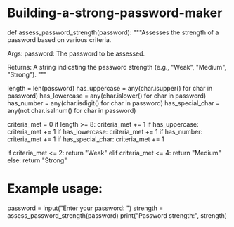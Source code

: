 # Building-a-strong-password-maker
def assess_password_strength(password):
  """Assesses the strength of a password based on various criteria.

  Args:
    password: The password to be assessed.

  Returns:
    A string indicating the password strength (e.g., "Weak", "Medium", "Strong").
  """

  length = len(password)
  has_uppercase = any(char.isupper() for char in password)
  has_lowercase = any(char.islower() for char in password)
  has_number = any(char.isdigit() for char in password)
  has_special_char = any(not char.isalnum() for char in password)

  criteria_met = 0
  if length >= 8:
    criteria_met += 1
  if has_uppercase:
    criteria_met += 1
  if has_lowercase:
    criteria_met += 1
  if has_number:
    criteria_met += 1
  if has_special_char:
    criteria_met += 1

  if criteria_met <= 2:
    return "Weak"
  elif criteria_met <= 4:
    return "Medium"
  else:
    return "Strong"

# Example usage:
password = input("Enter your password: ")
strength = assess_password_strength(password)
print("Password strength:", strength)
